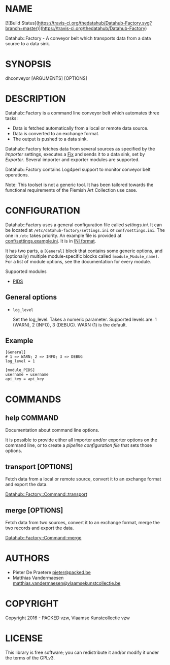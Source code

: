 # NAME

\[!\[Build Status\](https://travis-ci.org/thedatahub/Datahub-Factory.svg?branch=master)\](https://travis-ci.org/thedatahub/Datahub-Factory)

Datahub::Factory - A conveyor belt which transports data from a data source to
a data sink.

# SYNOPSIS

dhconveyor \[ARGUMENTS\] \[OPTIONS\]

# DESCRIPTION

Datahub::Factory is a command line conveyor belt which automates three tasks:

- Data is fetched automatically from a local or remote data source.
- Data is converted to an exchange format.
- The output is pushed to a data sink.

Datahub::Factory fetches data from several sources as specified by the
_Importer_ settings, executes a [Fix](https://metacpan.org/pod/Catmandu::Fix) and sends it to
a data sink, set by _Exporter_. Several importer and exporter modules
are supported.

Datahub::Factory contains Log4perl support to monitor conveyor belt operations.

Note: This toolset is not a generic tool. It has been tailored towards the
functional requirements of the Flemish Art Collection use case.

# CONFIGURATION

Datahub::Factory uses a general configuration file called _settings.ini_. It
can be located at `/etc/datahub-factory/settings.ini` or `conf/settings.ini`.
The one in `/etc` takes priority. An example file is provided at
[conf/settings.example.ini](https://github.com/thedatahub/Datahub-Factory/blob/master/conf/settings.example.ini). It is in [INI format](http://search.cpan.org/~sherzodr/Config-Simple-4.59/Simple.pm#INI-FILE).

It has two parts, a `[General]` block that contains some generic options, and
(optionally) multiple module-specific blocks called `[module_Module_name]`.
For a list of module options, see the documentation for every module.

Supported modules

- [PIDS](https://metacpan.org/pod/Datahub::Factory::Importer::PIDS)

## General options

- `log_level`

    Set the log\_level. Takes a numeric parameter. Supported levels are:
    1 (WARN), 2 (INFO), 3 (DEBUG). WARN (1) is the default.

## Example

    [General]
    # 1 => WARN; 2 => INFO; 3 => DEBUG
    log_level = 1

    [module_PIDS]
    username = username
    api_key = api_key

# COMMANDS

## help COMMAND

Documentation about command line options.

It is possible to provide either all importer and/or exporter options on the
command line, or to create a _pipeline configuration file_ that sets those
options.

## transport \[OPTIONS\]

Fetch data from a local or remote source, convert it to an exchange format and
export the data.

[Datahub::Factory::Command::transport](https://metacpan.org/pod/Datahub::Factory::Command::transport)

## merge \[OPTIONS\]

Fetch data from two sources, convert it to an exchange format, merge the
two records and export the data.

[Datahub::Factory::Command::merge](https://metacpan.org/pod/Datahub::Factory::Command::merge)

# AUTHORS

- Pieter De Praetere <pieter@packed.be>
- Matthias Vandermaesen <matthias.vandermaesen@vlaamsekunstcollectie.be>

# COPYRIGHT

Copyright 2016 - PACKED vzw, Vlaamse Kunstcollectie vzw

# LICENSE

This library is free software; you can redistribute it and/or modify
it under the terms of the GPLv3.
